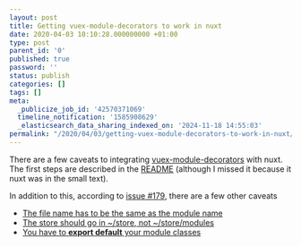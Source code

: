 ```yaml
---
layout: post
title: Getting vuex-module-decorators to work in nuxt
date: 2020-04-03 10:10:28.000000000 +01:00
type: post
parent_id: '0'
published: true
password: ''
status: publish
categories: []
tags: []
meta:
  _publicize_job_id: '42570371069'
  timeline_notification: '1585908629'
  _elasticsearch_data_sharing_indexed_on: '2024-11-18 14:55:03'
permalink: "/2020/04/03/getting-vuex-module-decorators-to-work-in-nuxt/"
---
```


There are a few caveats to integrating
[vuex-module-decorators](https://github.com/championswimmer/vuex-module-decorators)
with nuxt. The first steps are described in the
[README](https://github.com/championswimmer/vuex-module-decorators#accessing-modules-with-nuxtjs)
(although I missed it because it nuxt was in the small text).

In addition to this, according to [issue
#179](https://github.com/championswimmer/vuex-module-decorators/issues/179),
there are a few other caveats

-   [The file name has to be the same as the module
    name](https://github.com/championswimmer/vuex-module-decorators/issues/179#issuecomment-533853333)
-   [The store should go in \~/store, not
    \~/store/modules](https://github.com/championswimmer/vuex-module-decorators/issues/179#issuecomment-549326864)
-   [You have to **export default** your module
    classes](https://github.com/championswimmer/vuex-module-decorators/issues/179)


